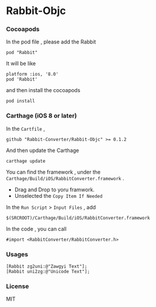 # Rabbit-Objc

### Cocoapods

In the pod file , please add the Rabbit

```
pod "Rabbit"
```

It will be like

```
platform :ios, '8.0'
pod 'Rabbit'
```

and then install the cocoapods

```
pod install
```

### Carthage (iOS 8 or later)

In the `Cartfile` ,

```
github "Rabbit-Converter/Rabbit-Objc" >= 0.1.2
```
And then update the Carthage

```
carthage update
```

You can find the framework , under the `Carthage/Build/iOS/RabbitConverter.framework` . 

- Drag and Drop to yoru framwork. 
- Unselected the `Copy Item If Needed`

In the `Run Script` > `Input Files` , add

```
$(SRCROOT)/Carthage/Build/iOS/RabbitConverter.framework
```

In the code , you can call

```objc
#import <RabbitConverter/RabbitConverter.h>
```

### Usages

```
[Rabbit zg2uni:@"Zawgyi Text"];
[Rabbit uni2zg:@"Unicode Text"];
```

### License

MIT
